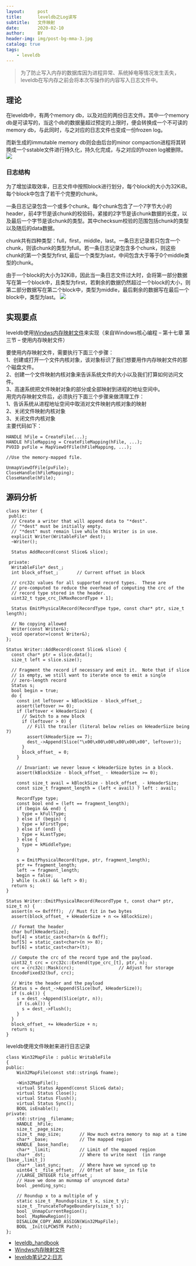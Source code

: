```yaml
---
layout:     post
title:      leveldb之Log读写
subtitle:   文件映射
date:       2020-02-10
author:     BY
header-img: img/post-bg-mma-3.jpg
catalog: true
tags:
    - leveldb
---
```

>为了防止写入内存的数据库因为进程异常、系统掉电等情况发生丢失，leveldb在写内存之前会将本次写操作的内容写入日志文件中。


## 理论


在leveldb中，有两个memory db，以及对应的两份日志文件。其中一个memory db是可读写的，当这个db的数据量超过预定的上限时，便会转换成一个不可读的memory db，与此同时，与之对应的日志文件也变成一份frozen log。

而新生成的immutable memory db则会由后台的minor compaction进程将其转换成一个sstable文件进行持久化，持久化完成，与之对应的frozen log被删除。
![](https://leveldb-handbook.readthedocs.io/zh/latest/_images/two_log.jpeg)

### 日志结构
为了增加读取效率，日志文件中按照block进行划分，每个block的大小为32KiB。每个block中包含了若干个完整的chunk。

一条日志记录包含一个或多个chunk。每个chunk包含了一个7字节大小的header，前4字节是该chunk的校验码，紧接的2字节是该chunk数据的长度，以及最后一个字节是该chunk的类型。其中checksum校验的范围包括chunk的类型以及随后的data数据。

chunk共有四种类型：full，first，middle，last。一条日志记录若只包含一个chunk，则该chunk的类型为full。若一条日志记录包含多个chunk，则这些chunk的第一个类型为first, 最后一个类型为last，中间包含大于等于0个middle类型的chunk。

由于一个block的大小为32KiB，因此当一条日志文件过大时，会将第一部分数据写在第一个block中，且类型为first，若剩余的数据仍然超过一个block的大小，则第二部分数据写在第二个block中，类型为middle，最后剩余的数据写在最后一个block中，类型为last。
![](https://izualzhy.cn/assets/images/leveldb/log_format.png)



## 实现要点

leveldb使用[Windws内存映射文件](http://blog.tk-xiong.com/archives/933)来实现（来自Windows核心编程 – 第十七章 第三节 – 使用内存映射文件）<br>

要使用内存映射文件，需要执行下面三个步骤：<br>
    1、创建或打开一个文件内核对象，该对象标识了我们想要用作内存映射文件的那个磁盘文件。<br>
    2、创建一个文件映射内核对象来告诉系统文件的大小以及我们打算如何访问文件。<br>
    3、高速系统把文件映射对象的部分或全部映射到进程的地址空间中。<br>
用完内存映射文件后，必须执行下面三个步骤来做清理工作：<br>
    1、告诉系统从进程地址空间中取消对文件映射内核对象的映射<br>
    2、关闭文件映射内核对象<br>
    3、关闭文件内核对象<br>
主要代码如下：
``` objc
HANDLE hFile = CreateFile(...);
HANDLE hFileMapping = CreateFileMapping(hFile, ...);
PVOID pvFile = MapViewOfFile(hFileMapping, ...);
 
//Use the memory-mapped file.
 
UnmapViewOfFile(pvFile);
CloseHandle(hFileMapping);
CloseHandle(hFile);
```

## 源码分析
```objc
class Writer {
 public:
  // Create a writer that will append data to "*dest".
  // "*dest" must be initially empty.
  // "*dest" must remain live while this Writer is in use.
  explicit Writer(WritableFile* dest);
  ~Writer();

  Status AddRecord(const Slice& slice);

 private:
  WritableFile* dest_;
  int block_offset_;       // Current offset in block

  // crc32c values for all supported record types.  These are
  // pre-computed to reduce the overhead of computing the crc of the
  // record type stored in the header.
  uint32_t type_crc_[kMaxRecordType + 1];

  Status EmitPhysicalRecord(RecordType type, const char* ptr, size_t length);

  // No copying allowed
  Writer(const Writer&);
  void operator=(const Writer&);
};
```

```objc
Status Writer::AddRecord(const Slice& slice) {
  const char* ptr = slice.data();
  size_t left = slice.size();

  // Fragment the record if necessary and emit it.  Note that if slice
  // is empty, we still want to iterate once to emit a single
  // zero-length record
  Status s;
  bool begin = true;
  do {
    const int leftover = kBlockSize - block_offset_;
    assert(leftover >= 0);
    if (leftover < kHeaderSize) {
      // Switch to a new block
      if (leftover > 0) {
        // Fill the trailer (literal below relies on kHeaderSize being 7)
        assert(kHeaderSize == 7);
        dest_->Append(Slice("\x00\x00\x00\x00\x00\x00", leftover));
      }
      block_offset_ = 0;
    }

    // Invariant: we never leave < kHeaderSize bytes in a block.
    assert(kBlockSize - block_offset_ - kHeaderSize >= 0);

    const size_t avail = kBlockSize - block_offset_ - kHeaderSize;
    const size_t fragment_length = (left < avail) ? left : avail;

    RecordType type;
    const bool end = (left == fragment_length);
    if (begin && end) {
      type = kFullType;
    } else if (begin) {
      type = kFirstType;
    } else if (end) {
      type = kLastType;
    } else {
      type = kMiddleType;
    }

    s = EmitPhysicalRecord(type, ptr, fragment_length);
    ptr += fragment_length;
    left -= fragment_length;
    begin = false;
  } while (s.ok() && left > 0);
  return s;
}
```


```objc
Status Writer::EmitPhysicalRecord(RecordType t, const char* ptr, size_t n) {
  assert(n <= 0xffff);  // Must fit in two bytes
  assert(block_offset_ + kHeaderSize + n <= kBlockSize);

  // Format the header
  char buf[kHeaderSize];
  buf[4] = static_cast<char>(n & 0xff);
  buf[5] = static_cast<char>(n >> 8);
  buf[6] = static_cast<char>(t);

  // Compute the crc of the record type and the payload.
  uint32_t crc = crc32c::Extend(type_crc_[t], ptr, n);
  crc = crc32c::Mask(crc);                 // Adjust for storage
  EncodeFixed32(buf, crc);

  // Write the header and the payload
  Status s = dest_->Append(Slice(buf, kHeaderSize));
  if (s.ok()) {
    s = dest_->Append(Slice(ptr, n));
    if (s.ok()) {
      s = dest_->Flush();
    }
  }
  block_offset_ += kHeaderSize + n;
  return s;
}
```

leveldb使用文件映射来进行日志记录
```objc
class Win32MapFile : public WritableFile
{
public:
    Win32MapFile(const std::string& fname);

    ~Win32MapFile();
    virtual Status Append(const Slice& data);
    virtual Status Close();
    virtual Status Flush();
    virtual Status Sync();
    BOOL isEnable();
private:
    std::string _filename;
    HANDLE _hFile;
    size_t _page_size;
    size_t _map_size;       // How much extra memory to map at a time
    char* _base;            // The mapped region
    HANDLE _base_handle;	
    char* _limit;           // Limit of the mapped region
    char* _dst;             // Where to write next  (in range [base_,limit_])
    char* _last_sync;       // Where have we synced up to
    uint64_t _file_offset;  // Offset of base_ in file
    //LARGE_INTEGER file_offset_;
    // Have we done an munmap of unsynced data?
    bool _pending_sync;

    // Roundup x to a multiple of y
    static size_t _Roundup(size_t x, size_t y);
    size_t _TruncateToPageBoundary(size_t s);
    bool _UnmapCurrentRegion();
    bool _MapNewRegion();
    DISALLOW_COPY_AND_ASSIGN(Win32MapFile);
    BOOL _Init(LPCWSTR Path);
};
```




- [leveldb_handbook](https://leveldb-handbook.readthedocs.io/zh/latest/journal.html)
- [Windws内存映射文件](http://blog.tk-xiong.com/archives/933)
- [leveldb笔记之2:日志](https://izualzhy.cn/leveldb-log)

